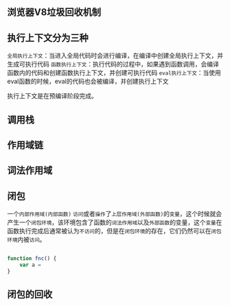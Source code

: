 ## 浏览器V8垃圾回收机制

## 执行上下文分为三种

`全局执行上下文`：当进入全局代码时会进行编译，在编译中创建全局执行上下文，并生成可执行代码
`函数执行上下文`：执行代码的过程中，如果遇到函数调用，会编译函数内的代码和创建函数执行上下文，并创建可执行代码
`eval执行上下文`：当使用eval函数的时候，eval的代码也会被编译，并创建执行上下文


执行上下文是在预编译阶段完成。

## 调用栈


## 作用域链


## 词法作用域

## 闭包

一个`内部作用域(内部函数)` `访问`或者`操作`了`上层作用域(外部函数)`的`变量`，这个时候就会产生一个`闭包环境`，该环境包含了函数的`词法作用域`以及`外部函数`的变量，这个`变量`在函数执行完成后通常被认为`不访问`的，但是在`闭包环境`的存在，它们仍然可以在`闭包环境`内被`访问`。

```js

function fnc() {
    var a = 
}


```

## 闭包的回收
